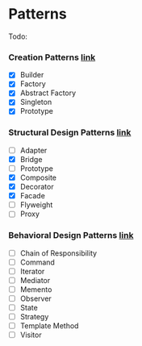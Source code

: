 # Patterns
Todo: 

### Creation Patterns [link](https://refactoring.guru/design-patterns/creational-patterns)
- [x] Builder
- [x] Factory
- [x] Abstract Factory
- [x] Singleton 
- [x] Prototype

### Structural Design Patterns [link](https://refactoring.guru/design-patterns/structural-patterns)
- [ ] Adapter
- [x] Bridge
- [ ] Prototype
- [x] Composite
- [x] Decorator 
- [x] Facade 
- [ ] Flyweight
- [ ] Proxy

### Behavioral Design Patterns [link](https://refactoring.guru/design-patterns/behavioral-patterns)
- [ ] Chain of Responsibility
- [ ] Command
- [ ] Iterator
- [ ] Mediator
- [ ] Memento
- [ ] Observer
- [ ] State
- [ ] Strategy
- [ ] Template Method
- [ ] Visitor
